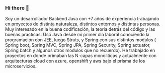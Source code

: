 ### Hi there 👋

Soy un desarrollador Backend Java con +7 años de experiencia trabajando en proyectos de distinta naturaleza, distintos entornos y distintas personas. Muy interesado en la buena codificación, la teoria detrás del código y las buenas practicas. Uso Java desde mi primer dia laboral conociendo la programación con JEE, luego Struts, y Spring con sus distintos modulos ( Spring boot, Spring MVC, Spring JPA, Spring Security, Spring actuator, Spring batch y algunos otros modulos que no recuerdo). He trabajado en proyectos en donde primaban las N-capas monoliticas y actualmente con arquitecturas cloud con azure, openshift y aws bajo el prisma de los microservicios. 

<!--
**JavAnimal/JavAnimal** is a ✨ _special_ ✨ repository because its `README.md` (this file) appears on your GitHub profile.

Here are some ideas to get you started:

- 🔭 I’m currently working on ...
- 🌱 I’m currently learning ...
- 👯 I’m looking to collaborate on ...
- 🤔 I’m looking for help with ...
- 💬 Ask me about ...
- 📫 How to reach me: ...
- 😄 Pronouns: ...
- ⚡ Fun fact: ...
-->
